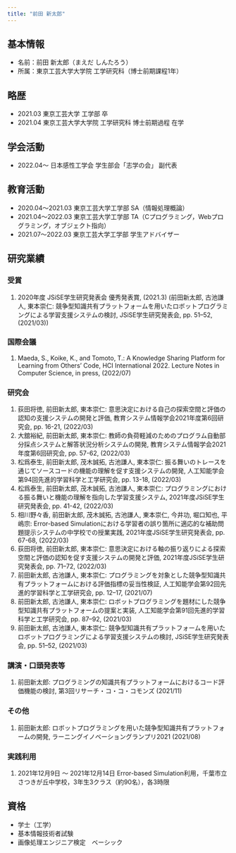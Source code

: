 ```yaml
---
title: "前田 新太郎"
---
```

## 基本情報
- 名前：前田 新太郎（まえだ しんたろう）
- 所属：東京工芸大学大学院 工学研究科（博士前期課程1年）

## 略歴
* 2021.03 東京工芸大学 工学部 卒
* 2021.04 東京工芸大学大学院 工学研究科 博士前期過程 在学

## 学会活動
- 2022.04〜 日本感性工学会 学生部会「志学の会」 副代表

## 教育活動
* 2020.04〜2021.03 東京工芸大学工学部 SA（情報処理概論）
* 2021.04〜2022.03 東京工芸大学工学部 TA（Cプログラミング，Webプログラミング，オブジェクト指向）
* 2021.07〜2022.03 東京工芸大学工学部 学生アドバイザー

## 研究業績
### 受賞
1. 2020年度 JSiSE学生研究発表会 優秀発表賞, (2021.3) (前田新太郎, 古池謙人, 東本崇仁: 競争型知識共有プラットフォームを用いたロボットプログラミングによる学習支援システムの検討, JSiSE学生研究発表会, pp. 51–52, (2021/03))

### 国際会議
1. Maeda, S., Koike, K., and Tomoto, T.: A Knowledge Sharing Platform for Learning from Others’ Code, HCI International 2022. Lecture Notes in Computer Science, in press, (2022/07)

### 研究会
1. 荻田将徳, 前田新太郎, 東本崇仁: 意思決定における自己の探索空間と評価の認知の支援システムの開発と評価, 教育システム情報学会2021年度第6回研究会, pp. 16-21, (2022/03)
1. 大舘裕紀, 前田新太郎, 東本崇仁: 教師の負荷軽減のためのプログラム自動部分採点システムと解答状況分析システムの開発, 教育システム情報学会2021年度第6回研究会, pp. 57-62, (2022/03)
1. 松爲泰生, 前田新太郎, 茂木誠拓, 古池謙人, 東本崇仁: 振る舞いのトレースを通じてソースコードの機能の理解を促す支援システムの開発, 人工知能学会第94回先進的学習科学と工学研究会, pp. 13-18, (2022/03)
1. 松爲泰生, 前田新太郎, 茂木誠拓, 古池謙人, 東本崇仁: プログラミングにおける振る舞いと機能の理解を指向した学習支援システム, 2021年度JSiSE学生研究発表会, pp. 41-42, (2022/03)
1. 相川野々香, 前田新太郎, 茂木誠拓, 古池謙人, 東本崇仁, 今井功, 堀口知也, 平嶋宗: Error-based Simulationにおける学習者の誤り箇所に適応的な補助問題提示システムの中学校での授業実践, 2021年度JSiSE学生研究発表会, pp. 67-68, (2022/03)
1. 荻田将徳, 前田新太郎, 東本崇仁: 意思決定における軸の振り返りによる探索空間と評価の認知を促す支援システムの開発と評価, 2021年度JSiSE学生研究発表会, pp. 71–72, (2022/03)
1. 前田新太郎, 古池謙人, 東本崇仁: プログラミングを対象とした競争型知識共有プラットフォームにおける評価指標の妥当性検証, 人工知能学会第92回先進的学習科学と工学研究会, pp. 12–17, (2021/07)
1. 前田新太郎, 古池謙人, 東本崇仁: ロボットプログラミングを題材にした競争型知識共有プラットフォームの提案と実装, 人工知能学会第91回先進的学習科学と工学研究会, pp. 87–92, (2021/03)
1. 前田新太郎, 古池謙人, 東本崇仁: 競争型知識共有プラットフォームを用いたロボットプログラミングによる学習支援システムの検討, JSiSE学生研究発表会, pp. 51–52, (2021/03)

### 講演・口頭発表等
1. 前田新太郎: プログラミングの知識共有プラットフォームにおけるコード評価機能の検討, 第3回リサーチ・コ・コ・コモンズ (2021/11)

### その他
1. 前田新太郎: ロボットプログラミングを用いた競争型知識共有プラットフォームの開発, ラーニングイノベーショングランプリ2021 (2021/08)

### 実践利用
1. 2021年12月9日 〜 2021年12月14日 Error-based Simulation利用，千葉市立さつきが丘中学校，3年生3クラス（約90名），各3時限

## 資格
* 学士（工学）
* 基本情報技術者試験
* 画像処理エンジニア検定　ベーシック